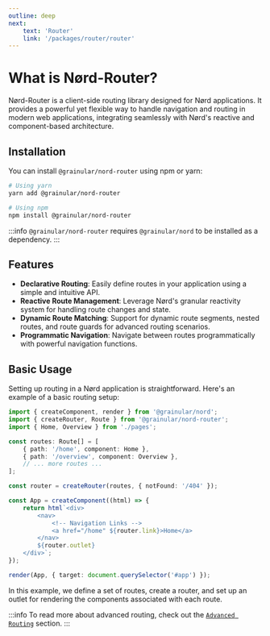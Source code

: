 ```yaml
---
outline: deep
next:
    text: 'Router'
    link: '/packages/router/router'
---
```


<!-- @format -->

# What is Nørd-Router?

Nørd-Router is a client-side routing library designed for Nørd applications. It provides a powerful yet flexible way to handle navigation and routing in modern web applications, integrating seamlessly with Nørd's reactive and component-based architecture.

## Installation

You can install `@grainular/nord-router` using npm or yarn:

```bash
# Using yarn
yarn add @grainular/nord-router

# Using npm
npm install @grainular/nord-router
```

:::info
`@grainular/nord-router` requires `@grainular/nord` to be installed as a dependency.
:::

## Features

-   **Declarative Routing**: Easily define routes in your application using a simple and intuitive API.
-   **Reactive Route Management**: Leverage Nørd's granular reactivity system for handling route changes and state.
-   **Dynamic Route Matching**: Support for dynamic route segments, nested routes, and route guards for advanced routing scenarios.
-   **Programmatic Navigation**: Navigate between routes programmatically with powerful navigation functions.

## Basic Usage

Setting up routing in a Nørd application is straightforward. Here's an example of a basic routing setup:

```ts
import { createComponent, render } from '@grainular/nord';
import { createRouter, Route } from '@grainular/nord-router';
import { Home, Overview } from './pages';

const routes: Route[] = [
    { path: '/home', component: Home },
    { path: '/overview', component: Overview },
    // ... more routes ...
];

const router = createRouter(routes, { notFound: '/404' });

const App = createComponent((html) => {
    return html`<div>
        <nav>
            <!-- Navigation Links -->
            <a href="/home" ${router.link}>Home</a>
        </nav>
        ${router.outlet}
    </div>`;
});

render(App, { target: document.querySelector('#app') });
```

In this example, we define a set of routes, create a router, and set up an outlet for rendering the components associated with each route.

:::info
To read more about advanced routing, check out the [`Advanced Routing`](./advanced-routing.md) section.
:::

